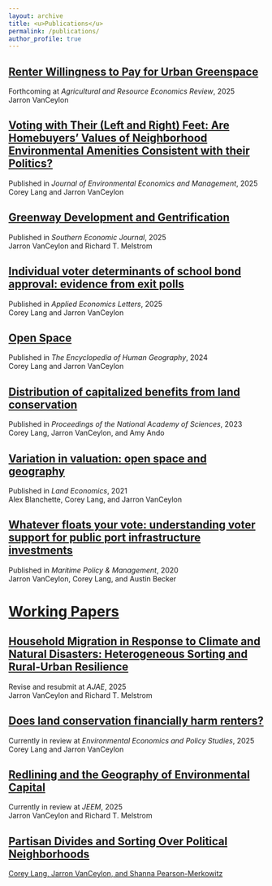 ```yaml
---
layout: archive
title: <u>Publications</u>
permalink: /publications/
author_profile: true
---
```

## <u>Renter Willingness to Pay for Urban Greenspace</u>
Forthcoming at *Agricultural and Resource Economics Review*, 2025 <br>
Jarron VanCeylon

## [Voting with Their (Left and Right) Feet: Are Homebuyers’ Values of Neighborhood Environmental Amenities Consistent with their Politics?](https://doi.org/10.1016/j.jeem.2025.103157)
Published in *Journal of Environmental Economics and Management*, 2025 <br>
Corey Lang and Jarron VanCeylon

## [Greenway Development and Gentrification](https://doi.org/10.1002/soej.12768)
Published in *Southern Economic Journal*, 2025 <br>
Jarron VanCeylon and Richard T. Melstrom

## [Individual voter determinants of school bond approval: evidence from exit polls](https://doi.org/10.1080/13504851.2025.2462719)
Published in *Applied Economics Letters*, 2025 <br>
Corey Lang and Jarron VanCeylon

## [Open Space](https://doi.org/10.1007/978-3-031-25900-5_302-1)
Published in *The Encyclopedia of Human Geography*, 2024 <br>
Corey Lang and Jarron VanCeylon

## [Distribution of capitalized benefits from land conservation](https://www.pnas.org/doi/10.1073/pnas.2215262120)
Published in *Proceedings of the National Academy of Sciences*, 2023 <br>
Corey Lang, Jarron VanCeylon, and Amy Ando

## [Variation in valuation: open space and geography](https://le.uwpress.org/content/early/2021/09/28/le.97.4.011720-0005R)
Published in *Land Economics*, 2021 <br>
Alex Blanchette, Corey Lang, and Jarron VanCeylon

## [Whatever floats your vote: understanding voter support for public port infrastructure investments](https://doi.org/10.1080/03088839.2020.1754478)
Published in *Maritime Policy & Management*, 2020 <br>
Jarron VanCeylon, Corey Lang, and Austin Becker

# <u>Working Papers</u>

## <u>Household Migration in Response to Climate and Natural Disasters: Heterogeneous Sorting and Rural-Urban Resilience</u>
Revise and resubmit at *AJAE*, 2025 <br>
Jarron VanCeylon and Richard T. Melstrom

## [Does land conservation financially harm renters?](https://digitalcommons.uri.edu/cgi/viewcontent.cgi?article=1005&context=enre_working_papers)
Currently in review at *Environmental Economics and Policy Studies*, 2025 <br>
Corey Lang and Jarron VanCeylon

## <u>Redlining and the Geography of Environmental Capital</u>
Currently in review at *JEEM*, 2025 <br>
Jarron VanCeylon and Richard T. Melstrom

## <u> Partisan Divides and Sorting Over Political Neighborhoods<u/> 
Corey Lang, Jarron VanCeylon, and Shanna Pearson-Merkowitz
